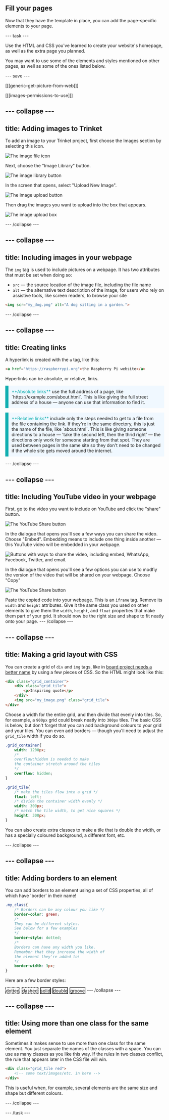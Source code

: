 ## Fill your pages

Now that they have the template in place, you can add the page-specific elements to your page.

--- task ---

Use the HTML and CSS you've learned to create your website's homepage, as well as the extra page you planned.

You may want to use some of the elements and styles mentioned on other pages, as well as some of the ones listed below.

--- save ---

[[[generic-get-picture-from-web]]]

[[[images-permissions-to-use]]]

--- collapse ---
---
title: Adding images to Trinket
---

To add an image to your Trinket project, first choose the Images section by selecting this icon.

![The image file icon](images/trinket_img.png)

Next, choose the "Image Library" button.

![The image library button](images/trinket_img_lib.png)

In the screen that opens, select "Upload New Image".

![The image upload button](images/trinket_img_upload_button.png)

Then drag the images you want to upload into the box that appears.

![The image upload box](images/trinket_img_upload_box.png)

--- /collapse ---

--- collapse ---
---
title: Including images in your webpage
---

The `img` tag is used to include pictures on a webpage. It has two attributes that must be set when doing so:

 + `src` — the source location of the image file, including the file name
 + `alt` — the alternative text description of the image, for users who rely on assistive tools, like screen readers, to browse your site

 ```html
<img scr="my_dog.png" alt="A dog sitting in a garden.">
 ```

--- /collapse ---

--- collapse ---
---
title: Creating links
---

A hyperlink is created with the `a` tag, like this:

```html
<a href="https://raspberrypi.org">the Raspberry Pi website</a>
```

Hyperlinks can be absolute, or relative, links.

<p style="border-left: solid; border-width:10px; border-color: #0faeb0; background-color: aliceblue; padding: 10px;">
<span style="color: #0faeb0">**Absolute links**</span> use the full address of a page, like `https://example.com/about.html`. This is like giving the full street address of a house — anyone can use that information to find it. 
</p>

<p style="border-left: solid; border-width:10px; border-color: #0faeb0; background-color: aliceblue; padding: 10px;">
<span style="color: #0faeb0">**Relative links**</span> include only the steps needed to get to a file from the file containing the link. If they're in the same directory, this is just the name of the file, like `about.html`. This is like giving someone directions to a house — 'take the second left, then the thrid right' — the directions only work for someone starting from that spot. They are used between pages in the same site so they don't need to be changed if the whole site gets moved around the internet.
</p>

--- /collapse ---

--- collapse ---
---
title: Including YouTube video in your webpage
---

First, go to the video you want to include on YouTube and click the "share" button.

![The YouTube Share button](images/yt_share.png)

In the dialogue that opens you'll see a few ways you can share the video. Choose "Embed". Embedding means to include one thing inside another — this YouTube video will be embedded in your webpage.

![Buttons with ways to share the video, including embed, WhatsApp, Facebook, Twitter, and email.](images/yt_embed.png)

In the dialogue that opens you'll see a few options you can use to modfiy the version of the video that will be shared on your webpage. Choose "Copy"

![The YouTube Share button](images/yt_code.png)

Paste the copied code into your webpage. This is an `iframe` tag. Remove its `width` and `height` attributes. Give it the same class you used on other elements to give them the `width`, `height`, and `float` properties that make them part of your grid. It should now be the right size and shape to fit neatly onto your page.
--- /collapse ---

--- collapse ---
---
title: Making a grid layout with CSS
---

You can create a grid of `div` and `img` tags, like in [board project needs a better name](#) by using a few pieces of CSS. So the HTML might look like this:

```html
<div class="grid_container">
    <div class="grid_tile">
        <p>Inspiring quote</p>
    </div>
    <img src="my_image.png" class="grid_tile">
</div>
```

Choose a width for the entire grid, and then divide that evenly into tiles. So, for example, a `900px` grid could break neatly into `300px` tiles. The basic CSS is below, but don't forget that you can add background colours to your grid and your tiles. You can even add borders — though you'll need to adjust the `grid_tile` width if you do so.


```css
.grid_container{
    width: 1200px;
    /*
    overflow:hidden is needed to make
    the container stretch around the tiles
    */
    overflow: hidden;
}

.grid_tile{
    /* make the tiles flow into a grid */
    float: left;
    /* divide the container width evenly */
    width: 300px;
    /* match the tile width, to get nice squares */
    height: 300px;
}
```

You can also create extra classes to make a tile that is double the width, or has a specially coloured background, a different font, etc.

--- /collapse ---

--- collapse ---
---
title: Adding borders to an element
---

You can add borders to an element using a set of CSS properties, all of which have 'border' in their name!

```css
.my_class{
    /* Borders can be any colour you like */
    border-color: green;
    /* 
    They can be different styles. 
    See below for a few examples 
    */
    border-style: dotted;
    /* 
    Borders can have any width you like.
    Remember that they increase the width of
    the element they're added to!
    */
    border-width: 3px;
}
```

Here are a few border styles:
<html>
<div style="border: 2px dotted black; float: left; margin-right: 5px;">
    dotted
</div>

<div style="border: 2px dashed black; float: left; margin-right: 5px;">
    dashed
</div>

<div style="border: 2px solid black; float: left; margin-right: 5px;">
    solid
</div>

<div style="border: 2px double black; float: left; margin-right: 5px;">
    double
</div>

<div style="border: 2px groove black; float: left; margin-right: 5px;">
    groove
</div>
</html>
--- /collapse ---

--- collapse ---
---
title: Using more than one class for the same element
---

Sometimes it makes sense to use more than one class for the same element. You just separate the names of the classes with a space. You can use as many classes as you like this way. If the rules in two classes conflict, the rule that appears later in the CSS file will win.

```html
<div class="grid_tile red"> 
    <!-- some text/images/etc. in here --> 
</div>
```

This is useful when, for example, several elements are the same size and shape but different colours.

--- /collapse ---

--- /task ---